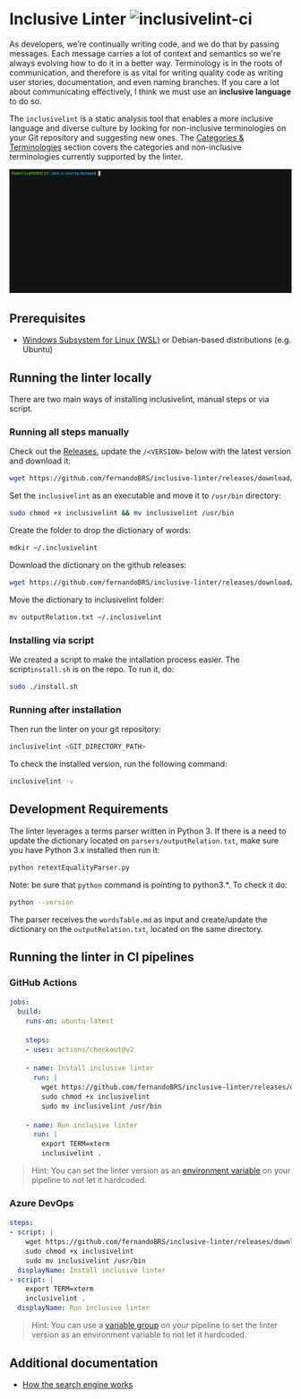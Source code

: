 # Inclusive Linter ![inclusivelint-ci](https://github.com/fernandoBRS/inclusive-linter/workflows/inclusivelint-ci/badge.svg)

As developers, we’re continually writing code, and we do that by passing messages. Each message carries a lot of context and semantics so we're always evolving how to do it in a better way. Terminology is in the roots of communication, and therefore is as vital for writing quality code as writing user stories, documentation, and even naming branches. If you care a lot about communicating effectively, I think we must use an **inclusive language** to do so.

The `inclusivelint` is a static analysis tool that enables a more inclusive language and diverse culture by looking for non-inclusive terminologies on your Git repository and suggesting new ones. The [Categories & Terminologies](./docs/categories-and-terminologies.md) section covers the categories and non-inclusive terminologies currently supported by the linter.

![inclusivelint demo](./docs/images/demo.gif "inclusivelint demo")

## Prerequisites

- [Windows Subsystem for Linux (WSL)](https://docs.microsoft.com/en-us/windows/wsl/install-win10) or Debian-based distributions (e.g. Ubuntu)
  
## Running the linter locally

There are two main ways of installing inclusivelint, manual steps or via script.

### Running all steps manually

Check out the [Releases](https://github.com/fernandoBRS/inclusive-linter/releases), update the `/<VERSION>` below with the latest version and download it:

```sh
wget https://github.com/fernandoBRS/inclusive-linter/releases/download/<VERSION>/inclusivelint
```

Set the `inclusivelint` as an executable and move it to `/usr/bin` directory:

```sh
sudo chmod +x inclusivelint && mv inclusivelint /usr/bin
```

Create the folder to drop the dictionary of words:

```sh
mdkir ~/.inclusivelint
```

Download the dictionary on the github releases:

```sh
wget https://github.com/fernandoBRS/inclusive-linter/releases/download/<VERSION>/outputRelation.txt
```

Move the dictionary to inclusivelint folder:

```sh
mv outputRelation.txt ~/.inclusivelint
```

### Installing via script

We created a script to make the intallation process easier. The script```install.sh``` is on the repo. To run it, do:

``` sh
sudo ./install.sh
```

### Running after installation

Then run the linter on your git repository:

```sh
inclusivelint <GIT_DIRECTORY_PATH>
```

To check the installed version, run the following command:

```sh
inclusivelint -v
```

## Development Requirements

The linter leverages a terms parser written in Python 3. If there is a need to update the dictionary located on ```parsers/outputRelation.txt```, make sure you have Python 3.x installed then run it:

```sh
python retextEqualityParser.py
```

Note: be sure that ```python``` command is pointing to python3.*. To check it do:

``` sh
python --version
```

The parser receives the ```wordsTable.md``` as input and create/update the dictionary on the
```outputRelation.txt```, located on the same directory.

## Running the linter in CI pipelines

### **GitHub Actions**

```yaml
jobs:
  build:
    runs-on: ubuntu-latest

    steps:
    - uses: actions/checkout@v2

    - name: Install inclusive linter
      run: |
        wget https://github.com/fernandoBRS/inclusive-linter/releases/download/<VERSION>/inclusivelint
        sudo chmod +x inclusivelint
        sudo mv inclusivelint /usr/bin

    - name: Run inclusive linter
      run: |
        export TERM=xterm
        inclusivelint .
```

> Hint: You can set the linter version as an [environment variable](https://docs.github.com/en/actions/configuring-and-managing-workflows/using-environment-variables) on your pipeline to not let it hardcoded.

### **Azure DevOps**

```yaml
steps:
- script: |
    wget https://github.com/fernandoBRS/inclusive-linter/releases/download/<VERSION>/inclusivelint
    sudo chmod +x inclusivelint
    sudo mv inclusivelint /usr/bin
  displayName: Install inclusive linter
- script: |
    export TERM=xterm
    inclusivelint .
  displayName: Run inclusive linter
````

> Hint: You can use a [variable group](https://docs.microsoft.com/en-us/azure/devops/pipelines/library/variable-groups?view=azure-devops&tabs=yaml) on your pipeline to set the linter version as an environment variable to not let it hardcoded.

## Additional documentation

- [How the search engine works](./docs/search-engine.md)
